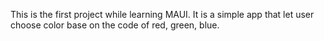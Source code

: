 This is the first project while learning MAUI. It is a simple app that let user choose color base on the code of red, green, blue.
